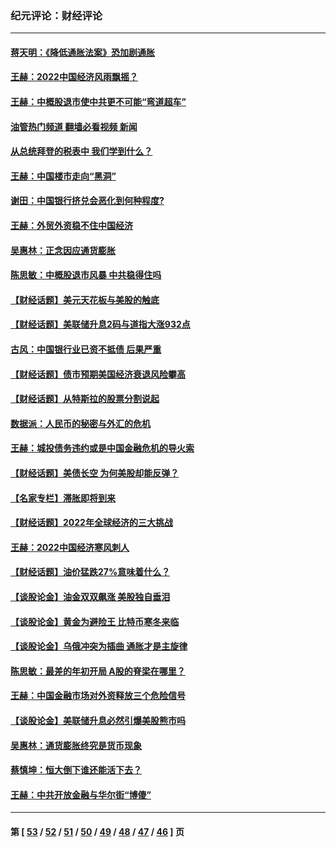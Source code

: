### 纪元评论：财经评论
---
#### [蒋天明：《降低通胀法案》恐加剧通胀](../../pages/nsc1026/n13806996.md?10160330) 
#### [王赫：2022中国经济风雨飘摇？](../../pages/nsc1026/n13803207.md?10160330) 
#### [王赫：中概股退市使中共更不可能“弯道超车”](../../pages/nsc1026/n13802858.md?10160330) 
#### [油管热门频道 翻墙必看视频 新闻](ok?10160330)
#### [从总统拜登的税表中 我们学到什么？](../../pages/nsc1026/n13773081.md?10160330) 
#### [王赫：中国楼市走向“黑洞”](../../pages/nsc1026/n13770647.md?10160330) 
#### [谢田：中国银行挤兑会恶化到何种程度?](../../pages/nsc1026/n13766965.md?10160330) 
#### [王赫：外贸外资稳不住中国经济](../../pages/nsc1026/n13753933.md?10160330) 
#### [吴惠林：正念因应通货膨胀](../../pages/nsc1026/n13750350.md?10160330) 
#### [陈思敏：中概股退市风暴 中共稳得住吗](../../pages/nsc1026/n13738978.md?10160330) 
#### [【财经话题】美元天花板与美股的触底](../../pages/nsc1026/n13736495.md?10160330) 
#### [【财经话题】美联储升息2码与道指大涨932点](../../pages/nsc1026/n13727377.md?10160330) 
#### [古风：中国银行业已资不抵债 后果严重](../../pages/nsc1026/n13726111.md?10160330) 
#### [【财经话题】债市预期美国经济衰退风险攀高](../../pages/nsc1026/n13698043.md?10160330) 
#### [【财经话题】从特斯拉的股票分割说起](../../pages/nsc1026/n13679733.md?10160330) 
#### [数据派：人民币的秘密与外汇的危机](../../pages/nsc1026/n13667092.md?10160330) 
#### [王赫：城投债务违约或是中国金融危机的导火索](../../pages/nsc1026/n13665322.md?10160330) 
#### [【财经话题】美债长空 为何美股却能反弹？](../../pages/nsc1026/n13665895.md?10160330) 
#### [【名家专栏】滞胀即将到来](../../pages/nsc1026/n13658171.md?10160330) 
#### [【财经话题】2022年全球经济的三大挑战](../../pages/nsc1026/n13654423.md?10160330) 
#### [王赫：2022中国经济寒风刺人](../../pages/nsc1026/n13651403.md?10160330) 
#### [【财经话题】油价猛跌27%意味着什么？](../../pages/nsc1026/n13648767.md?10160330) 
#### [【谈股论金】油金双双飙涨 美股独自垂泪](../../pages/nsc1026/n13631742.md?10160330) 
#### [【谈股论金】黄金为避险王 比特币寒冬来临](../../pages/nsc1026/n13600406.md?10160330) 
#### [【谈股论金】乌俄冲突为插曲 通胀才是主旋律](../../pages/nsc1026/n13576797.md?10160330) 
#### [陈思敏：最差的年初开局 A股的脊梁在哪里？](../../pages/nsc1026/n13558359.md?10160330) 
#### [王赫：中国金融市场对外资释放三个危险信号](../../pages/nsc1026/n13546389.md?10160330) 
#### [【谈股论金】美联储升息必然引爆美股熊市吗](../../pages/nsc1026/n13519194.md?10160330) 
#### [吴惠林：通货膨胀终究是货币现象](../../pages/nsc1026/n13512979.md?10160330) 
#### [蔡慎坤：恒大倒下谁还能活下去？](../../pages/nsc1026/n13501831.md?10160330) 
#### [王赫：中共开放金融与华尔街“博傻”](../../pages/nsc1026/n13501138.md?10160330) 

---
#### 第 [ [53](./53.md?10160330) / [52](./52.md?10160330) / [51](./51.md?10160330) / [50](./50.md?10160330) / [49](./49.md?10160330) / [48](./48.md?10160330) / [47](./47.md?10160330) / [46](./46.md?10160330) ] 页
